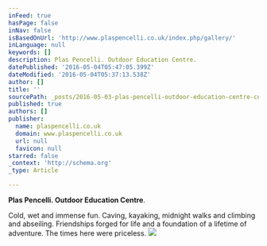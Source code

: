 ```yaml
---
inFeed: true
hasPage: false
inNav: false
isBasedOnUrl: 'http://www.plaspencelli.co.uk/index.php/gallery/'
inLanguage: null
keywords: []
description: Plas Pencelli. Outdoor Education Centre.
datePublished: '2016-05-04T05:47:05.399Z'
dateModified: '2016-05-04T05:37:13.538Z'
author: []
title: ''
sourcePath: _posts/2016-05-03-plas-pencelli-outdoor-education-centre-cold-wet-and-immen.md
published: true
authors: []
publisher:
  name: plaspencelli.co.uk
  domain: www.plaspencelli.co.uk
  url: null
  favicon: null
starred: false
_context: 'http://schema.org'
_type: Article

---
```

**Plas Pencelli. Outdoor Education Centre**.

Cold, wet and immense fun. Caving, kayaking, midnight walks and climbing and abseiling. Friendships forged for life and a foundation of a lifetime of adventure. The times here were priceless. ![](http://www.plaspencelli.co.uk/files/cache/2bb2b5e007f8652dfdcb1044e7ba27f2_f37.jpg)
